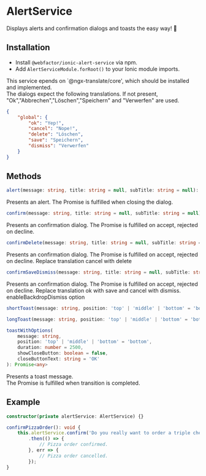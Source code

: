 # AlertService

Displays alerts and confirmation dialogs and toasts the easy way! 🚨

## Installation

-   Install `@webfactor/ionic-alert-service` via npm.
-   Add `AlertServiceModule.forRoot()` to your Ionic module imports.

This service epends on `@ngx-translate/core', which should be installed and implemented.  
The dialogs expect the following translations. If not present, "Ok","Abbrechen","Löschen","Speichern" and "Verwerfen" are used.

```json
{
    "global": {
        "ok": "Yep!",
        "cancel": "Nope!",
        "delete": "Löschen",
        "save": "Speichern",
        "dismiss": "Verwerfen"
    }
}
```

## Methods

```typescript
alert(message: string, title: string = null, subTitle: string = null): Promise<any>
```

Presents an alert. The Promise is fulfilled when closing the dialog.

```typescript
confirm(message: string, title: string = null, subTitle: string = null): Promise<any>
```

Presents an confirmation dialog. The Promise is fulfilled on accept, rejected on decline.

```typescript
confirmDelete(message: string, title: string = null, subTitle: string = null): Promise<any>
```

Presents an confirmation dialog. The Promise is fulfilled on accept, rejected on decline. Replace translation cancel with delete

```typescript
confirmSaveDismiss(message: string, title: string = null, subTitle: string = null): Promise<any>
```

Presents an confirmation dialog. The Promise is fulfilled on accept, rejected on decline. Replace translation ok with save and cancel with dismiss.
enableBackdropDismiss option

```typescript
shortToast(message: string, position: 'top' | 'middle' | 'bottom' = 'bottom'): Promise<any>

longToast(message: string, position: 'top' | 'middle' | 'bottom' = 'bottom'): Promise<any>

toastWithOptions(
    message: string,
    position: 'top' | 'middle' | 'bottom' = 'bottom',
    duration: number = 2500,
    showCloseButton: boolean = false,
    closeButtonText: string = 'OK'
): Promise<any>
```

Presents a toast message.  
The Promise is fulfilled when transition is completed.

## Example

```typescript
constructor(private alertService: AlertService) {}

confirmPizzaOrder(): void {
    this.alertService.confirm('Do you really want to order a triple cheese pizza?')
        .then(() => {
            // Pizza order confirmed.
        }, err => {
            // Pizza order cancelled.
        });
}
```
